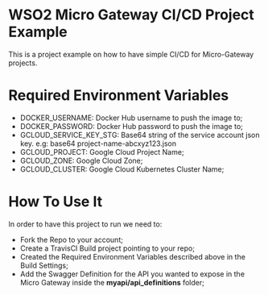 # WSO2 Micro Gateway CI/CD Project Example
This is a project example on how to have simple CI/CD for Micro-Gateway projects.

# Required Environment Variables 

* DOCKER_USERNAME: Docker Hub username to push the image to;
* DOCKER_PASSWORD: Docker Hub password to push the image to;
* GCLOUD_SERVICE_KEY_STG: Base64 string of the service account json key. e.g: base64 project-name-abcxyz123.json
* GCLOUD_PROJECT: Google Cloud Project Name;
* GCLOUD_ZONE: Google Cloud Zone;
* GCLOUD_CLUSTER: Google Cloud Kubernetes Cluster Name;

# How To Use It

In order to have this project to run we need to:

* Fork the Repo to your account;
* Create a TravisCI Build project pointing to your repo;
* Created the Required Environment Variables described above in the Build Settings;
* Add the Swagger Definition for the API you wanted to expose in the Micro Gateway inside the **myapi/api_definitions** folder;

